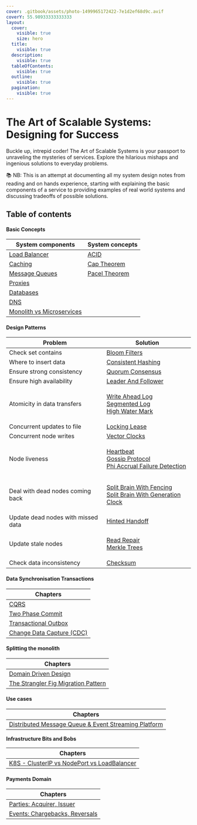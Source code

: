 ```yaml
---
cover: .gitbook/assets/photo-1499965172422-7e1d2ef68d9c.avif
coverY: 55.98933333333333
layout:
  cover:
    visible: true
    size: hero
  title:
    visible: true
  description:
    visible: true
  tableOfContents:
    visible: true
  outline:
    visible: true
  pagination:
    visible: true
---
```


# The Art of Scalable Systems: Designing for Success

Buckle up, intrepid coder! The Art of Scalable Systems is your passport to unraveling the mysteries of services. Explore the hilarious mishaps and ingenious solutions to everyday problems.

📚 NB: This is an attempt at documenting all my system design notes from reading and on hands experience, starting with explaining the basic components of a service to providing examples of real world systems and discussing tradeoffs of possible solutions.

## Table of contents

#### Basic Concepts

| System components                                                                         | System concepts                          |
| ----------------------------------------------------------------------------------------- | ---------------------------------------- |
| [Load Balancer](basics/load-balancer.md)                                                  | [ACID](basics/acid.md)                   |
| [Caching](basics/caching.md)                                                              | [Cap Theorem](basics/cap-theorem.md)     |
| [Message Queues](basics/message-queues.md)                                                | [Pacel Theorem](basics/pacel-theorem.md) |
| [Proxies](basics/proxies.md)                                                              |                                          |
| [Databases](basics/databases.md)                                                          |                                          |
| [DNS](basics/dns.md)                                                                      |                                          |
| [Monolith vs Microservices](monolith-decomposition-patterns/monolith-vs-microservices.md) |                                          |

#### Design Patterns

| Problem                            | Solution                                                                                                                                                                                                                                                                        |
| ---------------------------------- | ------------------------------------------------------------------------------------------------------------------------------------------------------------------------------------------------------------------------------------------------------------------------------- |
| Check set contains                 | [Bloom Filters](system-design-patterns/bloom-filters.md)                                                                                                                                                                                                                        |
| Where to insert data               | [Consistent Hashing](system-design-patterns/consistent-hashing.md)                                                                                                                                                                                                              |
| Ensure strong consistency          | [Quorum Consensus](system-design-patterns/quorum-consensus.md)                                                                                                                                                                                                                  |
| Ensure high availability           | [Leader And Follower](system-design-patterns/leader-and-follower.md)                                                                                                                                                                                                            |
| Atomicity in data transfers        | <p><a href="system-design-patterns/write-ahead-log.md">Write Ahead Log</a><br><a href="system-design-patterns/segmented-log.md">Segmented Log</a><br><a href="system-design-patterns/high-water-mark.md">High Water Mark</a></p>                                                |
| Concurrent updates to file         | [Locking Lease](system-design-patterns/locking-lease.md)                                                                                                                                                                                                                        |
| Concurrent node writes             | [Vector Clocks](system-design-patterns/vector-clocks.md)                                                                                                                                                                                                                        |
| Node liveness                      | <p><a href="system-design-patterns/liveness/heartbeat.md">Heartbeat</a><br><a href="system-design-patterns/liveness/gossip-protocol.md">Gossip Protocol</a><br><a href="system-design-patterns/liveness/phi-accrual-failure-detection.md">Phi Accrual Failure Detection</a></p> |
| Deal with dead nodes coming back   | <p><a href="system-design-patterns/split-brain-with-fencing.md">Split Brain With Fencing</a><br><a href="system-design-patterns/split-brain-with-generation-clock.md">Split Brain With Generation Clock</a></p>                                                                 |
| Update dead nodes with missed data | [Hinted Handoff](system-design-patterns/resyncing-nodes/hinted-handoff.md)                                                                                                                                                                                                      |
| Update stale nodes                 | <p><a href="system-design-patterns/resyncing-nodes/read-repair.md">Read Repair</a><br><a href="system-design-patterns/resyncing-nodes/merkle-trees.md">Merkle Trees</a></p>                                                                                                     |
| Check data inconsistency           | [Checksum](system-design-patterns/checksum.md)                                                                                                                                                                                                                                  |

#### Data Synchronisation Transactions

| Chapters                                                                              |
| ------------------------------------------------------------------------------------- |
| [CQRS](data-synchronisation-patterns/two-phase-commit.md)                             |
| [Two Phase Commit](data-synchronisation-patterns/cqrs.md)                             |
| [Transactional Outbox](data-synchronisation-patterns/transactional-outbox.md)         |
| [Change Data Capture (CDC)](data-synchronisation-patterns/change-data-capture-cdc.md) |

#### Splitting the monolith

| Chapters                                                                                                      |
| ------------------------------------------------------------------------------------------------------------- |
| [Domain Driven Design](monolith-decomposition-patterns/domain-driven-design.md)                               |
| [The Strangler Fig Migration Pattern](monolith-decomposition-patterns/the-strangler-fig-migration-pattern.md) |

#### Use cases

| Chapters                                                                                   |
| ------------------------------------------------------------------------------------------ |
| [Distributed Message Queue & Event Streaming Platform](system-design-examples/untitled.md) |

**Infrastructure Bits and Bobs**

| Chapters                                                                                                   |
| ---------------------------------------------------------------------------------------------------------- |
| [K8S - ClusterIP vs NodePort vs LoadBalancer](infrastructure/k8s-clusterip-vs-nodeport-vs-loadbalancer.md) |

#### Payments Domain

| Chapters                                                                            |
| ----------------------------------------------------------------------------------- |
| [Parties: Acquirer, Issuer](payments-services/parties-acquirer-issuer.md)           |
| [Events: Chargebacks, Reversals](payments-services/events-chargebacks-reversals.md) |
